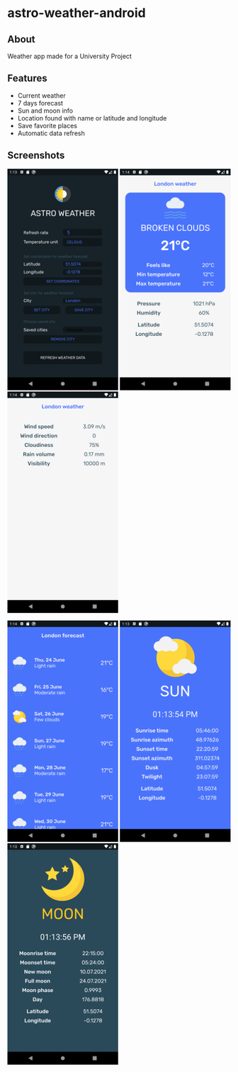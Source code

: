 # astro-weather-android

## About
Weather app made for a University Project

## Features
- Current weather
- 7 days forecast
- Sun and moon info
- Location found with name or latitude and longitude
- Save favorite places
- Automatic data refresh

## Screenshots
<p float="left">
  <img src="screenshots/Screenshot_1.png" alt="Screenshot" width="250"/>
  <img src="screenshots/Screenshot_2.png" alt="Screenshot" width="250"/>
  <img src="screenshots/Screenshot_3.png" alt="Screenshot" width="250"/>
</p>

<p float="left">
  <img src="screenshots/Screenshot_4.png" alt="Screenshot" width="250"/>
  <img src="screenshots/Screenshot_5.png" alt="Screenshot" width="250"/>
  <img src="screenshots/Screenshot_6.png" alt="Screenshot" width="250"/>
</p>
